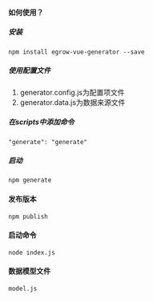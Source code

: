 
#### 如何使用？
##### 安装
```
npm install egrow-vue-generator --save
```
##### 使用配置文件
1.  generator.config.js为配置项文件
2.  generator.data.js为数据来源文件
##### 在scripts中添加命令
```
"generate": "generate"
```
##### 启动
```
npm generate
```
#### 发布版本
```
npm publish
```
#### 启动命令
```
node index.js
```
#### 数据模型文件
```
model.js
```


